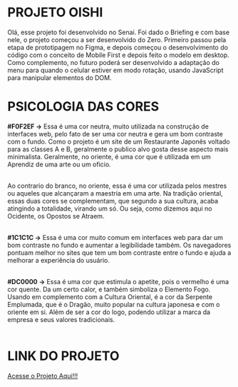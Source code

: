 # PROJETO OISHI
Olá, esse projeto foi desenvolvido no Senai. Foi dado o Briefing e com base nele, o projeto começou a ser desenvolvido do Zero. Primeiro passou pela etapa de prototipagem no Figma, e depois começou o desenvolvimento do código com o conceito de Mobile First e depois feito o modelo em desktop. Como complemento, no futuro poderá ser desenvolvido a adaptação do menu para quando o celular estiver em modo rotação, usando JavaScript para manipular elementos do DOM.

# PSICOLOGIA DAS CORES
**#F0F2EF →** Essa é uma cor neutra, muito utilizada na construção de interfaces web, pelo fato de ser uma cor neutra e gera um bom contraste com o fundo. Como o projeto é um site de um Restaurante Japonês voltado para as classes A e B, geralmente o publico alvo gosta desse aspecto mais minimalista. Geralmente, no oriente, é uma cor que é utilizada em um Aprendiz de uma arte ou um oficio.<br/><br/>

Ao contrario do branco, no oriente, essa é uma cor utilizada pelos mestres ou aqueles que alcançaram a maestria em uma arte. Na tradição oriental, essas duas cores se complementam, que segundo a sua cultura, acaba atingindo a totalidade, virando um só. Ou seja, como dizemos aqui no Ocidente, os Opostos se Atraem.<br/><br/>


**#1C1C1C →** Essa é uma cor muito comum em interfaces web para dar um bom contraste no fundo e aumentar a legibilidade também. Os navegadores pontuam melhor no sites que tem um bom contraste entre o fundo e ajuda a melhorar a experiência do usuário. <br/><br/>


**#DC0000 →** Essa é uma cor que estimula o apetite, pois o vermelho é uma cor quente. Da um certo calor, e também simboliza o Elemento Fogo. Usando em complemento com a Cultura Oriental, é a cor da Serpente Emplumada, que é o Dragão, muito popular na cultura japonesa e com o oriente em si. Além de ser a cor do logo, podendo utilizar a marca da empresa e seus valores tradicionais.<br/><br/>

# LINK DO PROJETO
[Acesse o Projeto Aqui!!!](https://paulo19961944.github.io/Projeto-Oishi/)
